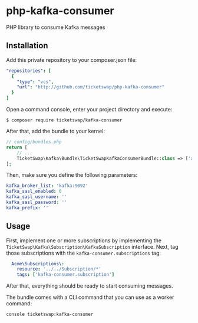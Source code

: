 # php-kafka-consumer

PHP library to consume Kafka messages

## Installation

Add this private repository to your composer.json file:

```yaml
"repositories": [
  {
    "type": "vcs",
    "url": "http://github.com/ticketswap/php-kafka-consumer"
  }
]
```

Open a command console, enter your project directory and execute:

```console
$ composer require ticketswap/kafka-consumer
```

After that, add the bundle to your kernel:

```php
// config/bundles.php
return [
    // ...
    TicketSwap\Kafka\Bundle\TicketSwapKafkaConsumerBundle::class => ['all' => true],
];
```

Then, make sure you define the following parameters:

```yaml
kafka_broker_list: 'kafka:9092'
kafka_sasl_enabled: 0
kafka_sasl_username: ''
kafka_sasl_password: ''
kafka_prefix: ''
```

## Usage

First, implement one or more subscriptions by implementing the `TicketSwap\Kafka\Subscription\KafkaSubscription` interface.
Next, tag those subscriptions with the `kafka-consumer.subscriptions` tag:
```yaml
  Acme\Subscriptions\:
    resource: '../../Subscription/*'
    tags: ['kafka-consumer.subscription']
```

After that, everything should be ready to start consuming messages.

The bundle comes with a CLI command that you can use as a worker command:

```console
console ticketswap:kafka-consumer
```

